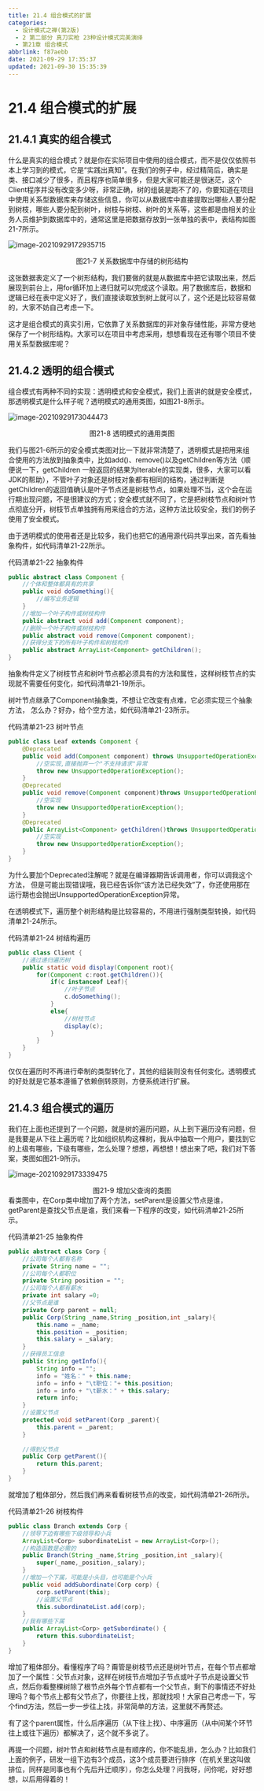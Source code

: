 ```yaml
---
title: 21.4 组合模式的扩展
categories: 
  - 设计模式之禅(第2版)
  - 2 第二部分 真刀实枪 23种设计模式完美演绎
  - 第21章 组合模式
abbrlink: f87aebb
date: 2021-09-29 17:35:37
updated: 2021-09-30 15:35:39
---
```

# 21.4 组合模式的扩展
## 21.4.1 真实的组合模式
什么是真实的组合模式？就是你在实际项目中使用的组合模式，而不是仅仅依照书本上学习到的模式，它是“实践出真知”。在我们的例子中，经过精简后，确实是类、接口减少了很多，而且程序也简单很多，但是大家可能还是很迷茫，这个Client程序并没有改变多少呀，非常正确，树的组装是跑不了的，你要知道在项目中使用关系型数据库来存储这些信息，你可以从数据库中直接提取出哪些人要分配到树枝，哪些人要分配到树叶，树枝与树枝、树叶的关系等，这些都是由相关的业务人员维护到数据库中的，通常这里是把数据存放到一张单独的表中，表结构如图21-7所示。

![image-20210929172935715](https://gitee.com/XiaoLan223/images/raw/master/Blog/Sum/20210929172935.png)

<center>图21-7 关系数据库中存储的树形结构</center>

这张数据表定义了一个树形结构，我们要做的就是从数据库中把它读取出来，然后展现到前台上，用for循环加上递归就可以完成这个读取。用了数据库后，数据和逻辑已经在表中定义好了，我们直接读取放到树上就可以了，这个还是比较容易做的，大家不妨自己考虑一下。

这才是组合模式的真实引用，它依靠了关系数据库的非对象存储性能，非常方便地保存了一个树形结构。大家可以在项目中考虑采用，想想看现在还有哪个项目不使用关系型数据库呢？

## 21.4.2 透明的组合模式
组合模式有两种不同的实现：透明模式和安全模式，我们上面讲的就是安全模式，那透明模式是什么样子呢？透明模式的通用类图，如图21-8所示。

![image-20210929173044473](https://gitee.com/XiaoLan223/images/raw/master/Blog/Sum/20210929173044.png)

<center>图21-8 透明模式的通用类图</center>

我们与图21-6所示的安全模式类图对比一下就非常清楚了，透明模式是把用来组合使用的方法放到抽象类中，比如add()、remove()以及getChildren等方法（顺便说一下，getChildren 一般返回的结果为Iterable的实现类，很多，大家可以看JDK的帮助），不管叶子对象还是树枝对象都有相同的结构，通过判断是getChildren的返回值确认是叶子节点还是树枝节点，如果处理不当，这个会在运行期出现问题，不是很建议的方式；安全模式就不同了，它是把树枝节点和树叶节点彻底分开，树枝节点单独拥有用来组合的方法，这种方法比较安全，我们的例子使用了安全模式。

由于透明模式的使用者还是比较多，我们也把它的通用源代码共享出来，首先看抽象构件，如代码清单21-22所示。

代码清单21-22 抽象构件
```java
public abstract class Component {
    //个体和整体都具有的共享
    public void doSomething(){
        //编写业务逻辑
    }
    //增加一个叶子构件或树枝构件
    public abstract void add(Component component);
    //删除一个叶子构件或树枝构件
    public abstract void remove(Component component);
    //获得分支下的所有叶子构件和树枝构件
    public abstract ArrayList<Component> getChildren();
}
```
抽象构件定义了树枝节点和树叶节点都必须具有的方法和属性，这样树枝节点的实现就不需要任何变化，如代码清单21-19所示。

树叶节点继承了Component抽象类，不想让它改变有点难，它必须实现三个抽象方法， 怎么办？好办，给个空方法，如代码清单21-23所示。

代码清单21-23 树叶节点
```java
public class Leaf extends Component {
    @Deprecated 
    public void add(Component component) throws UnsupportedOperationException{
        //空实现,直接抛弃一个"不支持请求"异常
        throw new UnsupportedOperationException();
    }
    @Deprecated 
    public void remove(Component component)throws UnsupportedOperationException{
        //空实现
        throw new UnsupportedOperationException();
    }
    @Deprecated 
    public ArrayList<Component> getChildren()throws UnsupportedOperationException{
        //空实现
        throw new UnsupportedOperationException();
    }
}
```
为什么要加个Deprecated注解呢？就是在编译器期告诉调用者，你可以调我这个方法， 但是可能出现错误哦，我已经告诉你“该方法已经失效”了，你还使用那在运行期也会抛出UnsupportedOperationException异常。

在透明模式下，遍历整个树形结构是比较容易的，不用进行强制类型转换，如代码清单21-24所示。

代码清单21-24 树结构遍历
```java
public class Client {
    //通过递归遍历树
    public static void display(Component root){
        for(Component c:root.getChildren()){
            if(c instanceof Leaf){
                //叶子节点
                c.doSomething();
            }
            else{
                //树枝节点
                display(c);
            }
        }
    }
}
```
仅仅在遍历时不再进行牵制的类型转化了，其他的组装则没有任何变化。透明模式的好处就是它基本遵循了依赖倒转原则，方便系统进行扩展。

## 21.4.3 组合模式的遍历
我们在上面也还提到了一个问题，就是树的遍历问题，从上到下遍历没有问题，但是我要是从下往上遍历呢？比如组织机构这棵树，我从中抽取一个用户，要找到它的上级有哪些，下级有哪些，怎么处理？想想，再想想！想出来了吧，我们对下答案，类图如图21-9所示。

![image-20210929173339475](https://gitee.com/XiaoLan223/images/raw/master/Blog/Sum/20210929173339.png)

<center>图21-9 增加父查询的类图</center>
看类图中，在Corp类中增加了两个方法，setParent是设置父节点是谁，getParent是查找父节点是谁，我们来看一下程序的改变，如代码清单21-25所示。

代码清单21-25 抽象构件
```java
public abstract class Corp {
    //公司每个人都有名称
    private String name = "";
    //公司每个人都职位
    private String position = "";
    //公司每个人都有薪水
    private int salary =0;
    //父节点是谁
    private Corp parent = null;
    public Corp(String _name,String _position,int _salary){
        this.name = _name;
        this.position = _position;
        this.salary = _salary;
    }
    //获得员工信息
    public String getInfo(){
        String info = "";
        info = "姓名：" + this.name;
        info = info + "\t职位："+ this.position;
        info = info + "\t薪水：" + this.salary;
        return info;
    }
    //设置父节点
    protected void setParent(Corp _parent){
        this.parent = _parent;
    }
    
    //得到父节点
    public Corp getParent(){
        return this.parent;
    }
}
```
就增加了粗体部分，然后我们再来看看树枝节点的改变，如代码清单21-26所示。

代码清单21-26 树枝构件
```java
public class Branch extends Corp {
    //领导下边有哪些下级领导和小兵
    ArrayList<Corp> subordinateList = new ArrayList<Corp>();
    //构造函数是必需的
    public Branch(String _name,String _position,int _salary){
        super(_name,_position,_salary);
    }
    //增加一个下属，可能是小头目，也可能是个小兵
    public void addSubordinate(Corp corp) {
        corp.setParent(this);
        //设置父节点
        this.subordinateList.add(corp);
    }
    //我有哪些下属
    public ArrayList<Corp> getSubordinate() {
        return this.subordinateList;
    }
}
```
增加了粗体部分。看懂程序了吗？甭管是树枝节点还是树叶节点，在每个节点都增加了一个属性：父节点对象，这样在树枝节点增加子节点或叶子节点是设置父节点，然后你看整棵树除了根节点外每个节点都有一个父节点，剩下的事情还不好处理吗？每个节点上都有父节点了，你要往上找，那就找呗！大家自己考虑一下，写个find方法，然后一步一步往上找，非常简单的方法，这里就不再赘述。

有了这个parent属性，什么后序遍历（从下往上找）、中序遍历（从中间某个环节往上或往下遍历）都解决了，这个就不多说了。

再提一个问题，树叶节点和树枝节点是有顺序的，你不能乱排，怎么办？比如我们上面的例子，研发一组下边有3个成员，这3个成员要进行排序（在机关里这叫做排位，同样是同事也有个先后升迁顺序），你怎么处理？问我呀，问你呢，好好想想，以后用得着的！

